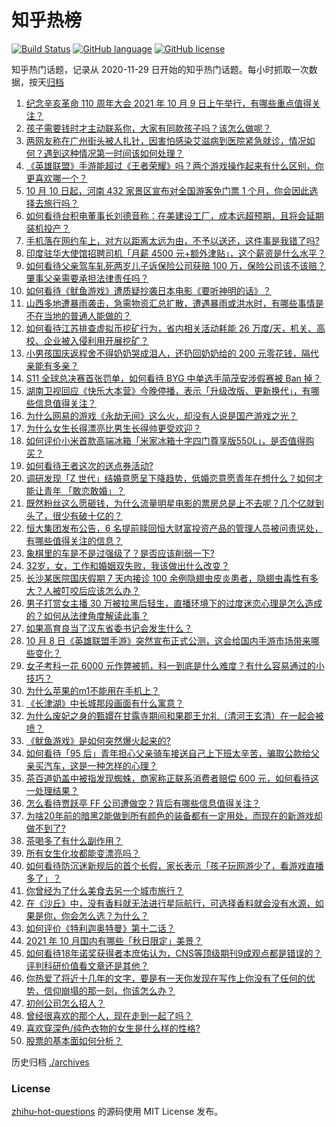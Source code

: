 # 知乎热榜
[![Build Status](https://github.com/ToWeLong/zhihu-hot-questions/workflows/CI/badge.svg)](https://github.com/ToWeLong/zhihu-hot-questions/actions)
[![GitHub language](https://img.shields.io/badge/language-golang-orange.svg)](https://golang.org/)
[![GitHub license](https://img.shields.io/github/license/ToWeLong/zhihu-hot-questions)](https://github.com/ToWeLong/zhihu-hot-questions/blob/main/LICENSE)

知乎热门话题，记录从 2020-11-29 日开始的知乎热门话题。每小时抓取一次数据，按天[归档](./archives)

<!-- BEGIN -->

1. [纪念辛亥革命 110 周年大会 2021 年 10 月 9 日上午举行，有哪些重点值得关注？](https://www.zhihu.com/question/491352580)
1. [孩子需要钱时才主动联系你，大家有同款孩子吗？该怎么做呢？](https://www.zhihu.com/question/490313176)
1. [两网友称在广州街头被人扎针，因害怕感染艾滋病到医院紧急就诊，情况如何？遇到这种情况第一时间该如何处理？](https://www.zhihu.com/question/491352404)
1. [《英雄联盟》手游能超过《王者荣耀》吗？两个游戏操作起来有什么区别，你更喜欢哪一个？](https://www.zhihu.com/question/491188258)
1. [10 月 10 日起，河南 432 家景区宣布对全国游客免门票 1 个月，你会因此选择去旅行吗？](https://www.zhihu.com/question/491169544)
1. [如何看待台积电董事长刘德音称：在美建设工厂，成本远超预期，且将会延期装机投产？](https://www.zhihu.com/question/491262103)
1. [手机落在网约车上，对方以距离太远为由，不予以送还，这件事是我错了吗?](https://www.zhihu.com/question/472084546)
1. [印度驻华大使馆招聘司机「月薪 4500 元+额外津贴」，这个薪资是什么水平？](https://www.zhihu.com/question/491323451)
1. [如何看待父亲驾车轧死两岁儿子诉保险公司获赔 100 万，保险公司该不该赔？肇事父亲需要承担法律责任吗？](https://www.zhihu.com/question/491373683)
1. [如何看待《鱿鱼游戏》遭质疑抄袭日本电影《要听神明的话》？](https://www.zhihu.com/question/488434414)
1. [山西多地遭暴雨袭击，急需物资汇总扩散，遭遇暴雨或洪水时，有哪些事情是不在当地的普通人能做的？](https://www.zhihu.com/question/490981180)
1. [如何看待江苏排查虚拟币挖矿行为，省内相关活动耗能 26 万度/天，机关、高校、企业被入侵利用开展挖矿？](https://www.zhihu.com/question/491330789)
1. [小男孩国庆返程舍不得奶奶哭成泪人，还扔回奶奶给的 200 元零花钱，隔代亲能有多亲？](https://www.zhihu.com/question/491142423)
1. [S11 全球总决赛首张罚单，如何看待 BYG 中单选手简茂安涉假赛被 Ban 掉？](https://www.zhihu.com/question/491324007)
1. [湖南卫视回应《快乐大本营》今晚停播，表示「升级改版、更新换代」，有哪些信息值得关注？](https://www.zhihu.com/question/491413743)
1. [为什么网易的游戏《永劫无间》这么火，却没有人说是国产游戏之光？](https://www.zhihu.com/question/479630318)
1. [为什么女生长得漂亮比男生长得帅更受欢迎？](https://www.zhihu.com/question/490934173)
1. [如何评价小米首款高端冰箱「米家冰箱十字四门尊享版550L」，是否值得购买？](https://www.zhihu.com/question/491179186)
1. [如何看待王者这次的送点券活动?](https://www.zhihu.com/question/491122217)
1. [调研发现「Z 世代」结婚意愿呈下降趋势，低婚恋意愿青年在想什么？如何才能让青年 「敢恋敢婚」？](https://www.zhihu.com/question/491249857)
1. [既然粉丝这么愿砸钱，为什么流量明星电影的票房总是上不去呢？几个亿就到头了，很少有破十亿的？](https://www.zhihu.com/question/477119946)
1. [恒大集团发布公告，6 名提前赎回恒大财富投资产品的管理人员被问责惩处，有哪些值得关注的信息？](https://www.zhihu.com/question/491341332)
1. [象棋里的车是不是过强级了？是否应该削弱一下?](https://www.zhihu.com/question/426985535)
1. [32岁，女，工作和婚姻双失败，我该做出什么改变？](https://www.zhihu.com/question/479605843)
1. [长沙某医院国庆假期 7 天内接诊 100 余例隐翅虫皮炎患者，隐翅虫毒性有多大？人被叮咬后应该怎么办？](https://www.zhihu.com/question/491334688)
1. [男子打赏女主播 30 万被拉黑后轻生，直播环境下的过度迷恋心理是怎么造成的？如何从法律角度解读此事？](https://www.zhihu.com/question/491269913)
1. [如果高育良当了汉东省委书记会发生什么？](https://www.zhihu.com/question/433629903)
1. [10 月 8 日《英雄联盟手游》突然宣布正式公测，这会给国内手游市场带来哪些变化？](https://www.zhihu.com/question/491128372)
1. [女子考科一花 6000 元作弊被抓，科一到底是什么难度？有什么容易通过的小技巧？](https://www.zhihu.com/question/491347241)
1. [为什么苹果的m1不能用在手机上？](https://www.zhihu.com/question/490441734)
1. [《长津湖》中长城那段画面有什么寓意？](https://www.zhihu.com/question/490784184)
1. [为什么废妃之身的甄嬛在甘露寺期间和果郡王允礼（清河王玄清）在一起会被喷？](https://www.zhihu.com/question/490822124)
1. [《鱿鱼游戏》是如何突然爆火起来的?](https://www.zhihu.com/question/490187543)
1. [如何看待「95 后」青年担心父亲骑车接送自己上下班太辛苦，骗取公款给父亲买汽车，这是一种怎样的心理？](https://www.zhihu.com/question/491152719)
1. [茶百道奶盖中被指发现蜘蛛，商家称正联系消费者赔偿 600 元，如何看待这一处理结果？](https://www.zhihu.com/question/491255467)
1. [怎么看待贾跃亭 FF 公司遭做空？背后有哪些信息值得关注？](https://www.zhihu.com/question/491127306)
1. [为啥20年前的暗黑2能做到所有颜色的装备都有一定用处，而现在的新游戏却做不到了?](https://www.zhihu.com/question/489369447)
1. [茶喝多了有什么副作用？](https://www.zhihu.com/question/486879827)
1. [所有女生化妆都能变漂亮吗？](https://www.zhihu.com/question/474334733)
1. [如何看待防沉迷新规后的首个长假，家长表示「孩子玩网游少了，看游戏直播多了」？](https://www.zhihu.com/question/491439050)
1. [你曾经为了什么美食去另一个城市旅行？](https://www.zhihu.com/question/489377428)
1. [在《沙丘》中，没有香料就无法进行星际航行，可选择香料就会没有水源，如果是你，你会怎么选？为什么？](https://www.zhihu.com/question/491374733)
1. [如何评价《特利迦奥特曼》第十二话？](https://www.zhihu.com/question/491332778)
1. [2021 年 10 月国内有哪些「秋日限定」美景？](https://www.zhihu.com/question/491188382)
1. [如何看待18年诺奖获得者本庶佑认为，CNS等顶级期刊9成观点都是错误的？评判科研价值看文章还是其他？](https://www.zhihu.com/question/491104546)
1. [你热爱了将近十几年的文字，要是有一天你发现在写作上你没有了任何的优势，信仰崩塌的那一刻，你该怎么办？](https://www.zhihu.com/question/488635905)
1. [初创公司怎么招人？](https://www.zhihu.com/question/31953806)
1. [曾经很喜欢的那个人，现在走到一起了吗？](https://www.zhihu.com/question/485065035)
1. [喜欢穿深色/纯色衣物的女生是什么样的性格?](https://www.zhihu.com/question/490245794)
1. [股票的基本面如何分析？](https://www.zhihu.com/question/433679132)

<!-- END -->

历史归档 [./archives](./archives)


### License
[zhihu-hot-questions](https://github.com/towelong/zhihu-hot-questions) 的源码使用 MIT License 发布。